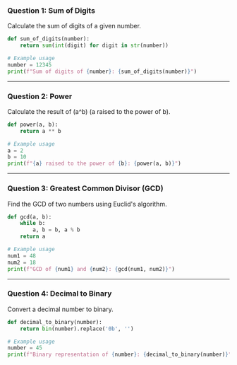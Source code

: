 

### **Question 1: Sum of Digits**
Calculate the sum of digits of a given number.

```python
def sum_of_digits(number):
    return sum(int(digit) for digit in str(number))

# Example usage
number = 12345
print(f"Sum of digits of {number}: {sum_of_digits(number)}")
```

---

### **Question 2: Power**
Calculate the result of \(a^b\) (a raised to the power of b).

```python
def power(a, b):
    return a ** b

# Example usage
a = 2
b = 10
print(f"{a} raised to the power of {b}: {power(a, b)}")
```

---

### **Question 3: Greatest Common Divisor (GCD)**
Find the GCD of two numbers using Euclid's algorithm.

```python
def gcd(a, b):
    while b:
        a, b = b, a % b
    return a

# Example usage
num1 = 48
num2 = 18
print(f"GCD of {num1} and {num2}: {gcd(num1, num2)}")
```

---

### **Question 4: Decimal to Binary**
Convert a decimal number to binary.

```python
def decimal_to_binary(number):
    return bin(number).replace('0b', '')

# Example usage
number = 45
print(f"Binary representation of {number}: {decimal_to_binary(number)}")
```

